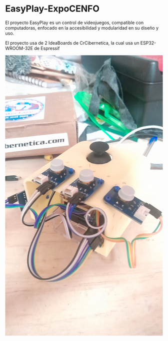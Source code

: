 # EasyPlay-ExpoCENFO
El proyecto EasyPlay es un control de videojuegos, compatible con computadoras, enfocado en la accesibilidad y modularidad en su diseño y uso.

El proyecto usa de 2 IdeaBoards de CrCibernetica, la cual usa un ESP32-WROOM-32E de Espressif

![alt text](20240802_105241.jpg)